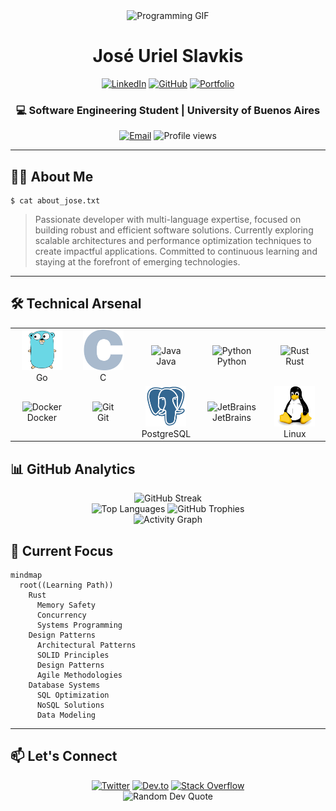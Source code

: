 <div align="center">
  <img src="https://media.giphy.com/media/L1R1tvI9svkIWwpVYr/giphy.gif" width="650" alt="Programming GIF">
  
  # José Uriel Slavkis
  
  [![LinkedIn](https://img.shields.io/badge/LinkedIn-0077B5?style=for-the-badge&logo=linkedin&logoColor=white)](https://linkedin.com/in/joseslavkis)
  [![GitHub](https://img.shields.io/badge/GitHub-100000?style=for-the-badge&logo=github&logoColor=white)](https://github.com/joseslavkis)
  [![Portfolio](https://img.shields.io/badge/Portfolio-FF5722?style=for-the-badge&logo=todoist&logoColor=white)](https://yourportfolio.com)
  
  ### 💻 Software Engineering Student | University of Buenos Aires
  
  <p>
    <a href="mailto:your.email@example.com"><img src="https://img.shields.io/badge/Email-D14836?style=flat-square&logo=gmail&logoColor=white" alt="Email"></a>
    <img src="https://komarev.com/ghpvc/?username=joseslavkis&style=flat-square&color=blueviolet" alt="Profile views">
  </p>
</div>

---

## 👨‍💻 About Me

```console
$ cat about_jose.txt
```

> Passionate developer with multi-language expertise, focused on building robust and efficient software solutions.
> Currently exploring scalable architectures and performance optimization techniques to create impactful applications.
> Committed to continuous learning and staying at the forefront of emerging technologies.

---

## 🛠️ Technical Arsenal

<table align="center">
  <tr>
    <!-- Go (estático, URL corregida a Devicon) -->
    <td align="center" width="96">
      <img src="https://raw.githubusercontent.com/devicons/devicon/master/icons/go/go-original.svg" alt="Go" width="65" height="65">
      <br>Go
    </td>
    <!-- C (estático, solo "C") -->
    <td align="center" width="96">
      <img src="https://raw.githubusercontent.com/devicons/devicon/master/icons/c/c-original.svg" alt="C" width="65" height="65">
      <br>C
    </td>
    <td align="center" width="96">
      <img src="https://techstack-generator.vercel.app/java-icon.svg" alt="Java" width="65" height="65">
      <br>Java
    </td>
    <td align="center" width="96">
      <img src="https://techstack-generator.vercel.app/python-icon.svg" alt="Python" width="65" height="65">
      <br>Python
    <!-- Rust (estático, CDN jsDelivr) -->
    <td align="center" width="96">
      <img src="https://raw.githubusercontent.com/rust-lang/rust-artwork/master/logo/rust-logo-512x512.png" alt="Rust" width="65" height="65">
      <br>Rust
    </td>
  </tr>
  <tr>
    <td align="center" width="96">
      <img src="https://techstack-generator.vercel.app/docker-icon.svg" alt="Docker" width="65" height="65">
      <br>Docker
    </td>
    <td align="center" width="96">
      <img src="https://techstack-generator.vercel.app/github-icon.svg" alt="Git" width="65" height="65">
      <br>Git
    </td>
    <!-- PostgreSQL (estático) -->
    <td align="center" width="96">
      <img src="https://raw.githubusercontent.com/devicons/devicon/master/icons/postgresql/postgresql-plain.svg" alt="PostgreSQL" width="65" height="65">
      <br>PostgreSQL
    </td>
  <td align="center" width="96">
      <img src="https://resources.jetbrains.com/storage/products/company/brand/logos/jetbrains.svg" alt="JetBrains" width="65" height="65">
      <br>JetBrains
    </td>
    <!-- Linux (estático) -->
    <td align="center" width="96">
      <img src="https://raw.githubusercontent.com/devicons/devicon/master/icons/linux/linux-original.svg" alt="Linux" width="65" height="65">
      <br>Linux
    </td>
  </tr>
</table>


## 📊 GitHub Analytics

<div align="center">
  <img src="https://github-readme-streak-stats.herokuapp.com/?user=joseslavkis&theme=tokyonight&hide_border=true" width="70%" alt="GitHub Streak"/>
</div><div align="center">
  <img src="https://github-readme-stats.vercel.app/api/top-langs/?username=joseslavkis&layout=compact&theme=tokyonight&hide_border=true&langs_count=8&hide=html,css,scss" width="40%" alt="Top Languages"/>
  <img src="https://github-profile-trophy.vercel.app/?username=joseslavkis&theme=tokyonight&no-frame=true&column=3&row=2" width="38%" alt="GitHub Trophies"/>
</div><div align="center">
  <img src="https://github-readme-activity-graph.vercel.app/graph?username=joseslavkis&theme=tokyo-night&hide_border=true&area=true&custom_title=Contribution%20Graph" width="80%" alt="Activity Graph"/>
</div>


## 🌱 Current Focus

```mermaid
mindmap
  root((Learning Path))
    Rust
      Memory Safety
      Concurrency
      Systems Programming
    Design Patterns
      Architectural Patterns
      SOLID Principles
      Design Patterns
      Agile Methodologies
    Database Systems
      SQL Optimization
      NoSQL Solutions
      Data Modeling
```

---

## 📫 Let's Connect

<div align="center">
  <a href="https://twitter.com/joseslavkis"><img src="https://img.shields.io/badge/Twitter-1DA1F2?style=for-the-badge&logo=twitter&logoColor=white" alt="Twitter"></a>
  <a href="https://dev.to/joseslavkis"><img src="https://img.shields.io/badge/dev.to-0A0A0A?style=for-the-badge&logo=dev.to&logoColor=white" alt="Dev.to"></a>
  <a href="https://stackoverflow.com/users/yourid"><img src="https://img.shields.io/badge/Stack_Overflow-FE7A16?style=for-the-badge&logo=stack-overflow&logoColor=white" alt="Stack Overflow"></a>
</div>

<div align="center">
  <img src="https://quotes-github-readme.vercel.app/api?type=horizontal&theme=tokyonight" alt="Random Dev Quote"/>
</div>
